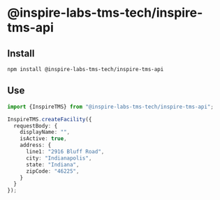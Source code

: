 # @inspire-labs-tms-tech/inspire-tms-api

## Install

```shell
npm install @inspire-labs-tms-tech/inspire-tms-api
```

## Use

```typescript
import {InspireTMS} from "@inspire-labs-tms-tech/inspire-tms-api";

InspireTMS.createFacility({
  requestBody: {
    displayName: "",
    isActive: true,
    address: {
      line1: "2916 Bluff Road",
      city: "Indianapolis",
      state: "Indiana",
      zipCode: "46225",
    }
  }
});
```
